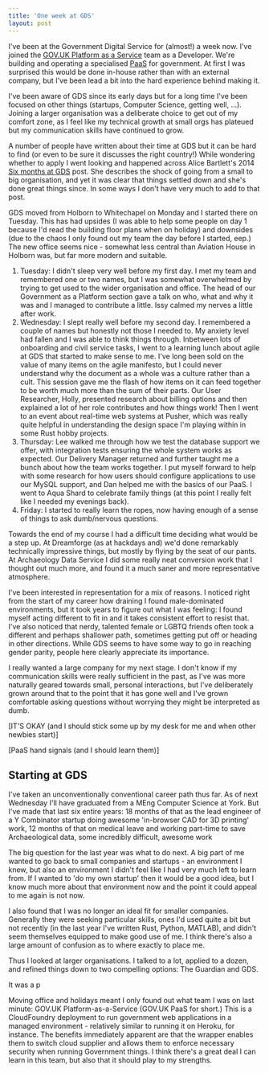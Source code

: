 ```yaml
---
title: 'One week at GDS'
layout: post
---
```

I've been at the Government Digital Service for (almost!) a week now. I've joined the [GOV.UK Platform as a Service](https://www.cloud.service.gov.uk) team as a Developer. We're building and operating a specialised [PaaS](https://en.wikipedia.org/wiki/Platform_as_a_service) for government. At first I was surprised this would be done in-house rather than with an external company, but I've been lead a bit into the hard experience behind making it.

<!-- First thing first: being new at a large organisation is terrifying. There are hundreds of people on (I think) dozens of teams and all of them have a bit better idea what's what than you. Coming from a long sequence of smaller organisations this blew me off my feet a little the first few days. -->

I've been aware of GDS since its early days but for a long time I've been focused on other things (startups, Computer Science, getting well, …). Joining a larger organisation was a deliberate choice to get out of my comfort zone, as I feel like my technical growth at small orgs has plateued but my communication skills have continued to grow.

<!-- but it might not have happened at all without the support of a lot of people. - Issy Long, Nemil Dalal, Ben Wright, Thayer Prime, Laurence Smith, Chongyang Shi, Kate Whalen, Jess and Chris Schmidt and the lovely folks at Archaeology Data Service and SWEY. -->

A number of people have written about their time at GDS but it can be hard to find (or even to be sure it discusses the right country!) While wondering whether to apply I went looking and happened across Alice Bartlett's 2014 [Six months at GDS](http://alicebartlett.co.uk/blog/six-months-at-gds) post. She describes the shock of going from a small to big organisation, and yet it was clear that things settled down and she's done great things since. In some ways I don't have very much to add to that post.

GDS moved from Holborn to Whitechapel on Monday and I started there on Tuesday. This has had upsides (I was able to help some people on day 1 because I'd read the building floor plans when on holiday) and downsides (due to the chaos I only found out my team the day before I started, eep.) The new office seems nice - somewhat less central than Aviation House in Holborn was, but far more modern and suitable.

1. Tuesday: I didn't sleep very well before my first day. I met my team and remembered one or two names, but I was somewhat overwhelmed by trying to get used to the wider organisation and office. The head of our Government as a Platform section gave a talk on who, what and why it was and I managed to contribute a little. Issy calmed my nerves a little after work.
2. Wednesday: I slept really well before my second day. I remembered a couple of names but honestly not those I needed to. My anxiety level had fallen and I was able to think things through. Inbetween lots of onboarding and civil service tasks, I went to a learning lunch about agile at GDS that started to make sense to me. I've long been sold on the value of many items on the agile manifesto, but I could never understand why the document as a whole was a culture rather than a cult. This session gave me the flash of how items on it can feed together to be worth much more than the sum of their parts. Our User Researcher, Holly, presented research about billing options and then explained a lot of her role contributes and how things work! Then I went to an event about real-time web systems at Pusher, which was really quite helpful in understanding the design space I'm playing within in some Rust hobby projects.
3. Thursday: Lee walked me through how we test the database support we offer, with integration tests ensuring the whole system works as expected. Our Delivery Manager returned and further taught me a bunch about how the team works together. I put myself forward to help with some research for how users should configure applications to use our MySQL support, and Dan helped me with the basics of our PaaS. I went to Aqua Shard to celebrate family things (at this point I really felt like I needed my evenings back).
4. Friday: I started to really learn the ropes, now having enough of a sense of things to ask dumb/nervous questions.

<!--
 ranged from straightforward to terrifying and I was really too anxious to think everything through at the time.
2. Day 2 my anxiety level had fallen enough to start thinking everything through… in 3.5 pages of writing done because I couldn't sleep.
3. Day 3 and 4 I'd gotten some enlightenment from a lunchtime learning session on agile, being wowed by having an actual and enthusiastic User Researcher and realising what their role is in terms of delivery, and being taken under the wing as regards how the team works by our awesome Delivery Manager.

I'm on the GOV.UK Platform as a Service team. We're building and operating a service that handles deployment and running government services - something like a specialised Heroku. It might seem unusual we'd do this in-house but from what I understand this was a natural decision from past experience. The result of running such a service is that we're a mixed technical team: half of us are Developers and half are Web Operations. With pairing, debating and knowledge sharing our disciplines together work well building something like this.
-->

Towards the end of my course I had a difficult time deciding what would be a step up. At Dreamforge (as at hackdays and) we'd done remarkably technically impressive things, but mostly by flying by the seat of our pants. At Archaeology Data Service I did some really neat conversion work that I thought out much more, and found it a much saner and more representative atmosphere.

I've been interested in representation for a mix of reasons. I noticed right from the start of my career how draining I found male-dominated environments, but it took years to figure out what I was feeling: I found myself acting different to fit in and it takes consistent effort to resist that. I've also noticed that nerdy, talented female or LGBTQ friends often took a different and perhaps shallower path, sometimes getting put off or heading in other directions. While GDS seems to have some way to go in reaching gender parity, people here clearly appreciate its importance.

I really wanted a large company for my next stage. I don't know if my communication skills were really sufficient in the past, as I've was more naturally geared towards small, personal interactions, but I've deliberately grown around that to the point that it has gone well and I've grown comfortable asking questions without worrying they might be interpreted as dumb.

[IT'S OKAY (and I should stick some up by my desk for me and when other newbies start)]

[PaaS hand signals (and I should learn them)]

## Starting at GDS

I've taken an unconventionally conventional career path thus far. As of next Wednesday I'll have graduated from a MEng Computer Science at York. But I've made that last six entire years: 18 months of that as the lead engineer of a Y Combinator startup doing awesome 'in-browser CAD for 3D printing' work, 12 months of that on medical leave and working part-time to save Archaeological data,
 some incredibly difficult, awesome work

The big question for the last year was what to do next. A big part of me wanted to go back to small companies and startups - an environment I knew, but also an environment I didn't feel like I had very much left to learn from. If I wanted to 'do my own startup' then it would be a good idea, but I know much more about that environment now and the point it could appeal to me again is not now.

I also found that I was no longer an ideal fit for smaller companies. Generally they were seeking particular skills, ones I'd used quite a bit but not recently (in the last year I've written Rust, Python, MATLAB), and didn't seem themselves equipped to make good use of me. I think there's also a large amount of confusion as to where exactly to place me.

Thus I looked at larger organisations. I talked to a lot, applied to a dozen, and refined things down to two compelling options: The Guardian and GDS.

It was a p

Moving office and holidays meant I only found out what team I was on last minute: GOV.UK Platform-as-a-Service (GOV.UK PaaS for short.) This is a CloudFoundry deployment to run government web applications in a managed environment - relatively similar to running it on Heroku, for instance. The benefits immediately apparent are that the wrapper enables them to switch cloud supplier and allows them to enforce necessary security when running Government things. I think there's a great deal I can learn in this team, but also that it should play to my strengths.
